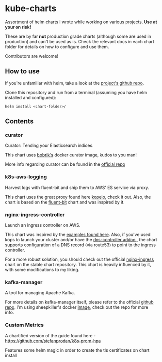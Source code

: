 # kube-charts
Assortment of helm charts I wrote while working on various projects. <b>Use at your on risk!</b> 

These are by far <b>not</b> production grade charts (although some are used in production) and can't be used as is. 
Check the relevant docs in each chart folder for details on how to configure and use them.

Contributors are welcome!

## How to use

If you're unfamiliar with helm, take a look at the [project's github repo](https://github.com/kubernetes/helm).

Clone this repository and run from a terminal (assuming you have helm installed and configured):
```
helm install <chart-folder>/
```

## Contents

### curator

Curator: Tending your Elasticsearch indices. 

This chart uses [bobrik's](https://github.com/bobrik/docker-curator) docker curator image, kudos to you man!

More info regarding curator can be found in the [official repo](https://github.com/elastic/curator)

### k8s-aws-logging

Harvest logs with fluent-bit and ship them to AWS' ES service via proxy.

This chart uses the great proxy found here [kopeio](https://github.com/kopeio/aws-es-proxy), check it out. Also, the chart is based on the [fluent-bit](https://github.com/kubernetes/charts/tree/master/stable/fluent-bit) chart and was inspired by it.

### nginx-ingress-controller

Launch an ingress controller on AWS. 

This chart was inspired by the [examples found here](https://github.com/kubernetes/ingress/tree/master/examples/aws/nginx). Also, if you've used kops to launch your cluster and/or have the [dns-controller addon ](https://github.com/kubernetes/kops/tree/master/dns-controller), the chart supports configuration of a DNS record (via route53) to point to the ingress controller.

For a more robust solution, you should check out the official [nginx-ingress](https://github.com/kubernetes/charts/tree/master/stable/nginx-ingress) chart on the stable chart repository. This chart is heavily influenced by it, with some modifications to my liking.

### kafka-manager

A tool for managing Apache Kafka.

For more details on kafka-manager itself, please refer to the official [github repo](https://github.com/yahoo/kafka-manager). I'm using sheepkiller's docker [image](https://github.com/sheepkiller/kafka-manager-docker), check out the repo for more info.

### Custom Metrics

A chartified version of the guide found here - https://github.com/stefanprodan/k8s-prom-hpa

Features some helm magic in order to create the tls certificates on chart install